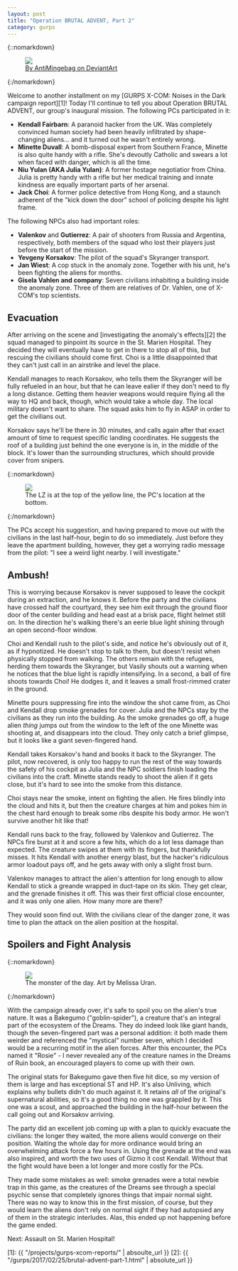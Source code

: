 ```yaml
---
layout: post
title: "Operation BRUTAL ADVENT, Part 2"
category: gurps
---
```


{::nomarkdown}
<figure>
  <img src="{{ "/assets/xcom__extraction_by_antimingebag-d9abdgp.jpg" | absolute_url }}"/>
  <figcaption>
    <a href=http://antimingebag.deviantart.com/art/XCOM-Extraction-561522409>
      By AntiMingebag on DeviantArt
    </a>
  </figcaption>
</figure>
{:/nomarkdown}

Welcome to another installment on
my [GURPS X-COM: Noises in the Dark campaign report][1]! Today I'll continue to
tell you about Operation BRUTAL ADVENT, our group's inaugural mission. The
following PCs participated in it:

- **Kendall Fairbarn**: A paranoid hacker from the UK. Was completely convinced
  human society had been heavily infiltrated by shape-changing aliens... and it
  turned out he wasn't entirely wrong.
- **Minette Duvall**: A bomb-disposal expert from Southern France, Minette is
  also quite handy with a rifle. She's devoutly Catholic and swears a lot when
  faced with danger, which is all the time.
- **Niu Yulan (AKA Julia Yulan)**: A former hostage negotiatior from China.
  Julia is pretty handy with a rifle but her medical training and innate
  kindness are equally important parts of her arsenal.
- **Jack Choi**: A former police detective from Hong Kong, and a staunch
  adherent of the "kick down the door" school of policing despite his light
  frame.

The following NPCs also had important roles:

- **Valenkov** and **Gutierrez**: A pair of shooters from Russia and Argentina,
  respectively, both members of the squad who lost their players just before the
  start of the mission.
- **Yevgeny Korsakov**: The pilot of the squad's Skyranger transport.
- **Jan Wiest**: A cop stuck in the anomaly zone. Together with his unit, he's
  been fighting the aliens for months.
- **Gisela Vahlen and company**: Seven civilians inhabiting a building inside
  the anomaly zone. Three of them are relatives of Dr. Vahlen, one of X-COM's
  top scientists.

## Evacuation

After arriving on the scene and [investigating the anomaly's effects][2] the
squad managed to pinpoint its source in the St. Marien Hospital. They decided
they will eventually have to get in there to stop all of this, but rescuing the
civilians should come first. Choi is a little disappointed that they can't just
call in an airstrike and level the place.

Kendall manages to reach Korsakov, who tells them the Skyranger will be fully
refueled in an hour, but that he can leave ealier if they don't need to fly a
long distance. Getting them heavier weapons would require flying all the way to
HQ and back, though, which would take a whole day. The local military doesn't
want to share. The squad asks him to fly in ASAP in order to get the civilians
out.

Korsakov says he'll be there in 30 minutes, and calls again after that exact
amount of time to request specific landing coordinates. He suggests the roof of
a building just behind the one everyone is in, in the middle of the block. It's
lower than the surrounding structures, which should provide cover from snipers.

{::nomarkdown}
<figure>
  <img src="{{ "/assets/gLW7qUw.png" | absolute_url }}"/>
  <figcaption>
    The LZ is at the top of the yellow line, the PC's location at the bottom.
  </figcaption>
</figure>
{:/nomarkdown}

The PCs accept his suggestion, and having prepared to move out with the
civilians in the last half-hour, begin to do so immediately. Just before they
leave the apartment building, however, they get a worrying radio message from
the pilot: "I see a weird light nearby. I will investigate."

## Ambush!

This is worrying because Korsakov is never supposed to leave the cockpit during
an extraction, and he knows it. Before the party and the civilians have crossed
half the courtyard, they see him exit through the ground floor door of the
center building and head east at a brisk pace, flight helmet still on. In the
direction he's walking there's an eerie blue light shining through an open
second-floor window.

Choi and Kendall rush to the pilot's side, and notice he's obviously out of it,
as if hypnotized. He doesn't stop to talk to them, but doesn't resist when
physically stopped from walking. The others remain with the refugees, herding
them towards the Skyranger, but Vasily shouts out a warning when he notices that
the blue light is rapidly intensifying. In a second, a ball of fire shoots
towards Choi! He dodges it, and it leaves a small frost-rimmed crater in the
ground.

Minette pours suppressing fire into the window the shot came from, as Choi and
Kendall drop smoke grenades for cover. Julia and the NPCs stay by the civilians
as they run into the building. As the smoke grenades go off, a huge alien
_thing_ jumps out from the window to the left of the one Minette was shooting
at, and disappears into the cloud. They only catch a brief glimpse, but it looks
like a giant seven-fingered hand.

Kendall takes Korsakov's hand and books it back to the Skyranger. The pilot, now
recovered, is only too happy to run the rest of the way towards the safety of
his cockpit as Julia and the NPC soldiers finish loading the civilians into the
craft. Minette stands ready to shoot the alien if it gets close, but it's hard
to see into the smoke from this distance.

Choi stays near the smoke, intent on fighting the alien. He fires blindly into
the cloud and hits it, but then the creature charges at him and pokes him in the
chest hard enough to break some ribs despite his body armor. He won't survive
another hit like that!

Kendall runs back to the fray, followed by Valenkov and Gutierrez. The NPCs fire
burst at it and score a few hits, which do a lot less damage than
expected. The creature swipes at them with its fingers, but thankfully
misses. It hits Kendall with another energy blast, but the hacker's ridiculous
armor loadout pays off, and he gets away with only a slight frost burn.

Valenkov manages to attract the alien's attention for long enough to
allow Kendall to stick a greande wrapped in duct-tape on its skin. They get
clear, and the grenade finishes it off. This was their first official close
encounter, and it was only one alien. How many more are there?

They would soon find out. With the civilians clear of the danger zone, it was
time to plan the attack on the alien position at the hospital.

## Spoilers and Fight Analysis

{::nomarkdown}
<figure>
  <img src="{{ "/assets/bakegumo.jpg" | absolute_url }}"/>
  <figcaption>
    The monster of the day. Art by Melissa Uran.
  </figcaption>
</figure>
{:/nomarkdown}

With the campaign already over, it's safe to spoil you on the alien's true
nature. It was a Bakegumo ("goblin-spider"), a creature that's an integral part
of the ecosystem of the Dreams. They do indeed look like giant hands, though the
seven-fingered part was a personal addition: it both made them weirder and
referenced the "mystical" number seven, which I decided would be a recurring
motif in the alien forces. After this encounter, the PCs named it "Rosie" - I
never revealed any of the creature names in the Dreams of Ruin book, an
encouraged players to come up with their own.

The original stats for Bakegumo gave then five hit dice, so my version of them
is large and has exceptional ST and HP. It's also Unliving, which explains why
bullets didn't do much against it. It retains _all_ of the original's
supernatural abilities, so it's a good thing no one was grappled by it. This one
was a scout, and approached the building in the half-hour between the call going
out and Korsakov arriving.

The party did an excellent job coming up with a plan to quickly evacuate the
civilians: the longer they waited, the more aliens would converge on their
position. Waiting the whole day for more ordinance would bring an overwhelming
attack force a few hours in. Using the grenade at the end was also inspired, and
worth the two uses of Gizmo it cost Kendall. Without that the fight would have
been a lot longer and more costly for the PCs.

They made some mistakes as well: smoke grenades were a total newbie trap in this
game, as the creatures of the Dreams see through a special psychic sense that
completely ignores things that impair normal sight. There was no way to know
this in the first mission, of course, but they would learn the aliens don't rely
on normal sight if they had autopsied any of them in the strategic
interludes. Alas, this ended up not happening before the game ended.

Next: Assault on St. Marien Hospital!


[1]: {{ "/projects/gurps-xcom-reports/" | absoulte_url }}
[2]: {{ "/gurps/2017/02/25/brutal-advent-part-1.html" | absolute_url }}
